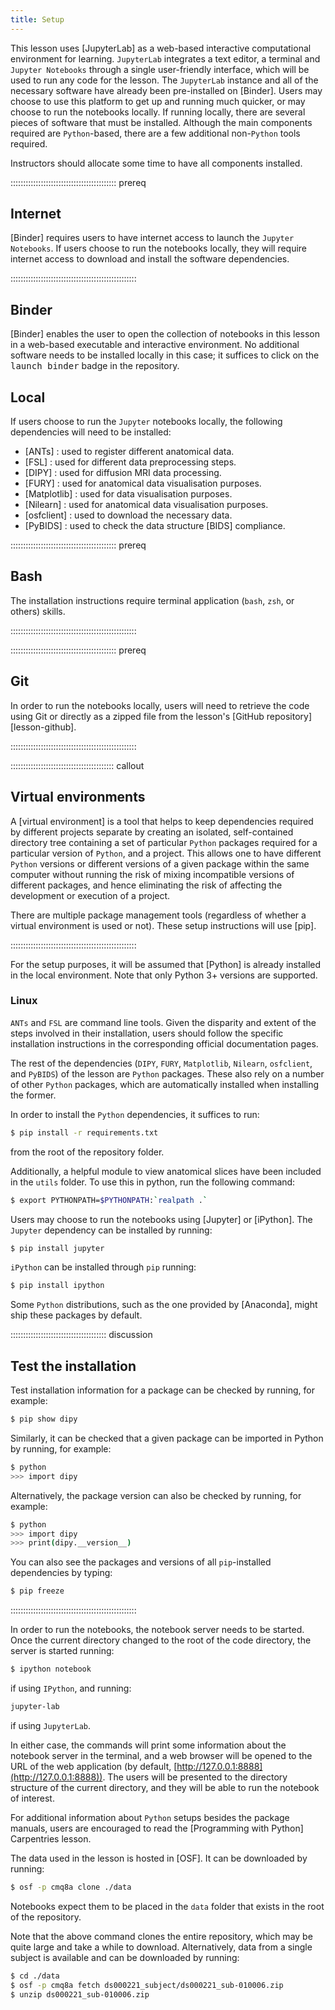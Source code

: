 ```yaml
---
title: Setup
---
```


This lesson uses \[JupyterLab\] as a web-based interactive computational
environment for learning. `JupyterLab` integrates a text editor, a terminal and
`Jupyter Notebooks` through a single user-friendly interface, which will be
used to run any code for the lesson. The `JupyterLab` instance and all of the
necessary software have already been pre-installed on \[Binder\]. Users may
choose to use this platform to get up and running much quicker, or may choose
to run the notebooks locally. If running locally, there are several pieces of
software that must be installed. Although the main components required are
`Python`\-based, there are a few additional non-`Python` tools required.

Instructors should allocate some time to have all components installed.

::::::::::::::::::::::::::::::::::::::::::  prereq

## Internet

\[Binder\] requires users to have internet access to launch the `Jupyter`
`Notebooks`. If users choose to run the notebooks locally, they will require
internet access to download and install the software dependencies.


::::::::::::::::::::::::::::::::::::::::::::::::::

## Binder

\[Binder\] enables the user to open the collection of notebooks in this lesson in
a web-based executable and interactive environment. No additional software needs
to be installed locally in this case; it suffices to click on the
<kbd>launch binder</kbd> badge in the repository.

## Local

If users choose to run the `Jupyter` notebooks locally, the following
dependencies will need to be installed:

- \[ANTs\] : used to register different anatomical data.
- \[FSL\] : used for different data preprocessing steps.
- \[DIPY\] : used for diffusion MRI data processing.
- \[FURY\] : used for anatomical data visualisation purposes.
- \[Matplotlib\] : used for data visualisation purposes.
- \[Nilearn\] : used for anatomical data visualisation purposes.
- \[osfclient\] : used to download the necessary data.
- \[PyBIDS\] : used to check the data structure \[BIDS\] compliance.

::::::::::::::::::::::::::::::::::::::::::  prereq

## Bash

The installation instructions require terminal application (`bash`, `zsh`, or
others) skills.


::::::::::::::::::::::::::::::::::::::::::::::::::

::::::::::::::::::::::::::::::::::::::::::  prereq

## Git

In order to run the notebooks locally, users will need to retrieve the code
using Git or directly as a zipped file from the lesson's [GitHub repository][lesson-github].


::::::::::::::::::::::::::::::::::::::::::::::::::

:::::::::::::::::::::::::::::::::::::::::  callout

## Virtual environments

A \[virtual environment\] is a tool that helps to keep dependencies required by
different projects separate by creating an isolated, self-contained directory
tree containing a set of particular `Python` packages required for a
particular version of `Python`, and a project. This allows one to have
different `Python` versions or different versions of a given package within
the same computer without running the risk of mixing incompatible versions of
different packages, and hence eliminating the risk of affecting the
development or execution of a project.

There are multiple package management tools (regardless of whether a virtual
environment is used or not). These setup instructions will use \[pip\].


::::::::::::::::::::::::::::::::::::::::::::::::::

For the setup purposes, it will be assumed that \[Python\] is already installed in
the local environment. Note that only Python 3+ versions are supported.

### Linux

`ANTs` and `FSL` are command line tools. Given the disparity and extent of the
steps involved in their installation, users should follow the specific
installation instructions in the corresponding official documentation pages.

The rest of the dependencies (`DIPY`, `FURY`, `Matplotlib`, `Nilearn`,
`osfclient`, and `PyBIDS`) of the lesson are `Python` packages. These also rely
on a number of other `Python` packages, which are automatically installed when
installing the former.

In order to install the `Python` dependencies, it suffices to run:

```bash
$ pip install -r requirements.txt
```

from the root of the repository folder.

Additionally, a helpful module to view anatomical slices have been included in the
`utils` folder. To use this in python, run the following command:

```bash
$ export PYTHONPATH=$PYTHONPATH:`realpath .`
```

Users may choose to run the notebooks using \[Jupyter\] or \[iPython\]. The
`Jupyter` dependency can be installed by running:

```bash
$ pip install jupyter
```

`iPython` can be installed through `pip` running:

```bash
$ pip install ipython
```

Some `Python` distributions, such as the one provided by \[Anaconda\], might
ship these packages by default.

::::::::::::::::::::::::::::::::::::::  discussion

## Test the installation

Test installation information for a package can be checked by running, for
example:

```bash
$ pip show dipy
```

Similarly, it can be checked that a given package can be imported in Python by
running, for example:

```bash
$ python
>>> import dipy
```

Alternatively, the package version can also be checked by running, for example:

```bash
$ python
>>> import dipy
>>> print(dipy.__version__)
```

You can also see the packages and versions of all `pip`\-installed dependencies
by typing:

```bash
$ pip freeze
```

::::::::::::::::::::::::::::::::::::::::::::::::::

In order to run the notebooks, the notebook server needs to be started. Once the
current directory changed to the root of the code directory, the server is
started running:

```bash
$ ipython notebook
```

if using `IPython`, and running:

```bash
jupyter-lab
```

if using `JupyterLab`.

In either case, the commands will print some information about the notebook
server in the terminal, and a web browser will be opened to the URL of the web
application (by default, [http://127.0.0.1:8888](http://127.0.0.1:8888)). The users will be presented to
the directory structure of the current directory, and they will be able to run
the notebook of interest.

For additional information about `Python` setups besides the package manuals,
users are encouraged to read the \[Programming with Python\] Carpentries lesson.

The data used in the lesson is hosted in \[OSF\]. It can be downloaded by running:

```bash
$ osf -p cmq8a clone ./data
```

Notebooks expect them to be placed in the `data` folder that exists in the root
of the repository.

Note that the above command clones the entire repository, which may be quite large and
take a while to download. Alternatively, data from a single subject is available
and can be downloaded by running:

```bash
$ cd ./data
$ osf -p cmq8a fetch ds000221_subject/ds000221_sub-010006.zip 
$ unzip ds000221_sub-010006.zip
```




